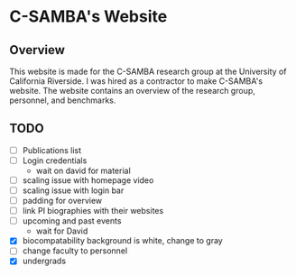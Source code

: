 # C-SAMBA's Website

## Overview
This website is made for the C-SAMBA research group at the University of California Riverside. I was hired as a contractor to make C-SAMBA's website. The website contains an overview of the research group, personnel, and benchmarks.

## TODO
- [ ] Publications list
- [ ] Login credentials
  - wait on david for material
- [ ] scaling issue with homepage video
- [ ] scaling issue with login bar
- [ ] padding for overview
- [ ] link PI biographies with their websites
- [ ] upcoming and past events
  - wait for David
- [x] biocompatability background is white, change to gray
- [ ] change faculty to personnel
- [x] undergrads
